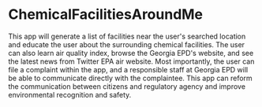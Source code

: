 # ChemicalFacilitiesAroundMe
This app will generate a list of facilities near the user's searched location and educate the user about the surrounding chemical facilities. The user can also learn air quality index, browse the Georgia EPD's website, and see the latest news from Twitter EPA air website. Most importantly, the user can file a complaint within the app, and a responsible staff at Georgia EPD will be able to communicate directly with the complaintee. This app can reform the communication between citizens and regulatory agency and improve environmental recognition and safety.
